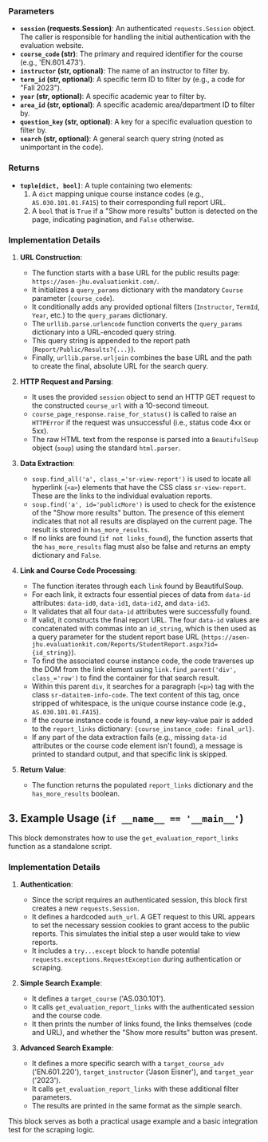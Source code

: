 ### Parameters

-   **`session` (requests.Session)**: An authenticated `requests.Session` object. The caller is responsible for handling the initial authentication with the evaluation website.
-   **`course_code` (str)**: The primary and required identifier for the course (e.g., 'EN.601.473').
-   **`instructor` (str, optional)**: The name of an instructor to filter by.
-   **`term_id` (str, optional)**: A specific term ID to filter by (e.g., a code for "Fall 2023").
-   **`year` (str, optional)**: A specific academic year to filter by.
-   **`area_id` (str, optional)**: A specific academic area/department ID to filter by.
-   **`question_key` (str, optional)**: A key for a specific evaluation question to filter by.
-   **`search` (str, optional)**: A general search query string (noted as unimportant in the code).

### Returns

-   **`tuple[dict, bool]`**: A tuple containing two elements:
    1.  A `dict` mapping unique course instance codes (e.g., `AS.030.101.01.FA15`) to their corresponding full report URL.
    2.  A `bool` that is `True` if a "Show more results" button is detected on the page, indicating pagination, and `False` otherwise.

### Implementation Details

1.  **URL Construction**:
    -   The function starts with a base URL for the public results page: `https://asen-jhu.evaluationkit.com/`.
    -   It initializes a `query_params` dictionary with the mandatory `Course` parameter (`course_code`).
    -   It conditionally adds any provided optional filters (`Instructor`, `TermId`, `Year`, etc.) to the `query_params` dictionary.
    -   The `urllib.parse.urlencode` function converts the `query_params` dictionary into a URL-encoded query string.
    -   This query string is appended to the report path (`Report/Public/Results?{...}`).
    -   Finally, `urllib.parse.urljoin` combines the base URL and the path to create the final, absolute URL for the search query.

2.  **HTTP Request and Parsing**:
    -   It uses the provided `session` object to send an HTTP GET request to the constructed `course_url` with a 10-second timeout.
    -   `course_page_response.raise_for_status()` is called to raise an `HTTPError` if the request was unsuccessful (i.e., status code 4xx or 5xx).
    -   The raw HTML text from the response is parsed into a `BeautifulSoup` object (`soup`) using the standard `html.parser`.

3.  **Data Extraction**:
    -   `soup.find_all('a', class_='sr-view-report')` is used to locate all hyperlink (`<a>`) elements that have the CSS class `sr-view-report`. These are the links to the individual evaluation reports.
    -   `soup.find('a', id='publicMore')` is used to check for the existence of the "Show more results" button. The presence of this element indicates that not all results are displayed on the current page. The result is stored in `has_more_results`.
    -   If no links are found (`if not links_found`), the function asserts that the `has_more_results` flag must also be false and returns an empty dictionary and `False`.

4.  **Link and Course Code Processing**:
    -   The function iterates through each `link` found by BeautifulSoup.
    -   For each link, it extracts four essential pieces of data from `data-id` attributes: `data-id0`, `data-id1`, `data-id2`, and `data-id3`.
    -   It validates that all four `data-id` attributes were successfully found.
    -   If valid, it constructs the final report URL. The four `data-id` values are concatenated with commas into an `id_string`, which is then used as a query parameter for the student report base URL (`https://asen-jhu.evaluationkit.com/Reports/StudentReport.aspx?id={id_string}`).
    -   To find the associated course instance code, the code traverses up the DOM from the link element using `link.find_parent('div', class_='row')` to find the container for that search result.
    -   Within this parent `div`, it searches for a paragraph (`<p>`) tag with the class `sr-dataitem-info-code`. The text content of this tag, once stripped of whitespace, is the unique course instance code (e.g., `AS.030.101.01.FA15`).
    -   If the course instance code is found, a new key-value pair is added to the `report_links` dictionary: `{course_instance_code: final_url}`.
    -   If any part of the data extraction fails (e.g., missing `data-id` attributes or the course code element isn't found), a message is printed to standard output, and that specific link is skipped.

5.  **Return Value**:
    -   The function returns the populated `report_links` dictionary and the `has_more_results` boolean.

## 3. Example Usage (`if __name__ == '__main__'`)

This block demonstrates how to use the `get_evaluation_report_links` function as a standalone script.

### Implementation Details

1.  **Authentication**:
    -   Since the script requires an authenticated session, this block first creates a new `requests.Session`.
    -   It defines a hardcoded `auth_url`. A GET request to this URL appears to set the necessary session cookies to grant access to the public reports. This simulates the initial step a user would take to view reports.
    -   It includes a `try...except` block to handle potential `requests.exceptions.RequestException` during authentication or scraping.

2.  **Simple Search Example**:
    -   It defines a `target_course` ('AS.030.101').
    -   It calls `get_evaluation_report_links` with the authenticated session and the course code.
    -   It then prints the number of links found, the links themselves (code and URL), and whether the "Show more results" button was present.

3.  **Advanced Search Example**:
    -   It defines a more specific search with a `target_course_adv` ('EN.601.220'), `target_instructor` ('Jason Eisner'), and `target_year` ('2023').
    -   It calls `get_evaluation_report_links` with these additional filter parameters.
    -   The results are printed in the same format as the simple search.

This block serves as both a practical usage example and a basic integration test for the scraping logic.